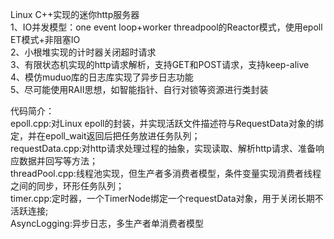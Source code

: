 Linux C++实现的迷你http服务器  
    1、IO并发模型：one event loop+worker threadpool的Reactor模式，使用epoll ET模式+非阻塞IO  
    2、小根堆实现的计时器关闭超时请求  
    3、有限状态机实现的http请求解析，支持GET和POST请求，支持keep-alive  
    4、模仿muduo库的日志库实现了异步日志功能  
    5、尽可能使用RAII思想，如智能指针、自行对锁等资源进行类封装  


代码简介：  
    epoll.cpp:对Linux epoll的封装，并实现活跃文件描述符与RequestData对象的绑定，并在epoll_wait返回后把任务放进任务队列；  
    requestData.cpp:对http请求处理过程的抽象，实现读取、解析http请求、准备响应数据并回写等方法；  
    threadPool.cpp:线程池实现，但生产者多消费者模型，条件变量实现消费者线程之间的同步，环形任务队列；  
    timer.cpp:定时器，一个TimerNode绑定一个requestData对象，用于关闭长期不活跃连接;  
    AsyncLogging:异步日志，多生产者单消费者模型  


